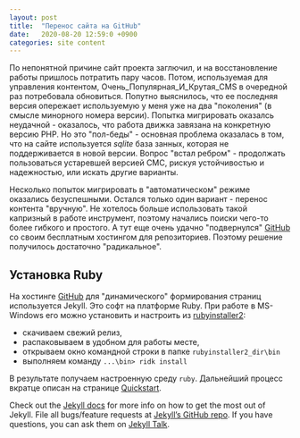 ```yaml
---
layout: post
title:  "Перенос сайта на GitHub"
date:   2020-08-20 12:59:0 +0900
categories: site content
---
```


По непонятной причине сайт проекта заглючил, и на восстановление работы пришлось потратить пару часов. Потом, используемая для управления контентом, Очень_Популярная_И_Крутая_CMS в очередной раз потребовала обновиться. Попутно выяснилось, что ее последняя версия опережает используемую у меня уже на два "поколения" (в смысле минорного номера версии). Попытка мигрировать оказалсь неудачной - оказалось, что работа движка завязана на конкретную версию РНР. Но это "пол-беды" - основная проблема оказалась в том, что на сайте используется _sqlite_ база занных, которая не поддерживается в новой версии. Вопрос "встал ребром" - продолжать пользоваться устаревшей версией СМС, рискуя устойчивостью и надежностью, или искать другие варианты.

Несколько попыток мигрировать в "автоматическом" режиме оказались безуспешными. Остался только один вариант - перенос контента "вручную". Не хотелось больше использовать такой капризный в работе инструмент, поэтому начались поиски чего-то более гибкого и простого. А тут еще очень удачно "подвернулся" [GitHub] со своим бесплатным хостингом для репозиториев. Поэтому решение получилось достаточно "радикальное".

## Установка Ruby

На хостинге [GitHub] для "динамического" формирования страниц используется Jekyll. Это софт на платформе Ruby. При работе в MS-Windows его можно установить и настроить из [rubyinstaller2]:

- скачиваем свежий релиз,
- распаковываем в удобном для работы месте,
- открываем окно командной строки в папке `rubyinstaller2_dir\bin`
- выполняем команду `...\bin> ridk install`

В результате получаем настроенную среду `ruby`. Дальнейший процесс вкратце описан на странице [Quickstart].

Check out the [Jekyll docs][jekyll-docs] for more info on how to get the most out of Jekyll. File all bugs/feature requests at [Jekyll’s GitHub repo][jekyll-gh]. If you have questions, you can ask them on [Jekyll Talk][jekyll-talk].

[jekyll-docs]: https://jekyllrb.com/docs/home
[jekyll-gh]:   https://github.com/jekyll/jekyll
[jekyll-talk]: https://talk.jekyllrb.com/
[GitHub]: https://pages.github.com
[rubyinstaller2]: https://github.com/oneclick/rubyinstaller2/releases
[Quickstart]: https://jekyllrb.com/docs/


